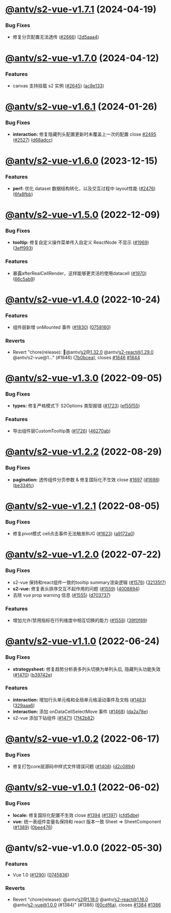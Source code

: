 # [@antv/s2-vue-v1.7.1](https://github.com/antvis/S2/compare/@antv/s2-vue-v1.7.0...@antv/s2-vue-v1.7.1) (2024-04-19)


### Bug Fixes

* 修复分页配置无法透传 ([#2666](https://github.com/antvis/S2/issues/2666)) ([2d5aaa4](https://github.com/antvis/S2/commit/2d5aaa4c5e70f48d007e4fb0f3c75871cc4148f1))

# [@antv/s2-vue-v1.7.0](https://github.com/antvis/S2/compare/@antv/s2-vue-v1.6.1...@antv/s2-vue-v1.7.0) (2024-04-12)


### Features

* canvas 支持挂载 s2 实例 ([#2645](https://github.com/antvis/S2/issues/2645)) ([ac8e133](https://github.com/antvis/S2/commit/ac8e13397b8d5f40fb1de9fc9b49aedbe47e86c0))

# [@antv/s2-vue-v1.6.1](https://github.com/antvis/S2/compare/@antv/s2-vue-v1.6.0...@antv/s2-vue-v1.6.1) (2024-01-26)


### Bug Fixes

* **interaction:** 修复隐藏列头配置更新时未覆盖上一次的配置 close [#2495](https://github.com/antvis/S2/issues/2495) ([#2527](https://github.com/antvis/S2/issues/2527)) ([d68adcc](https://github.com/antvis/S2/commit/d68adcc7219d43da3f336c0cac5f538e7d83de01))

# [@antv/s2-vue-v1.6.0](https://github.com/antvis/S2/compare/@antv/s2-vue-v1.5.0...@antv/s2-vue-v1.6.0) (2023-12-15)


### Features

* **perf:** 优化 dataset 数据结构转化，以及交互过程中 layout性能 ([#2476](https://github.com/antvis/S2/issues/2476)) ([6fa8fbb](https://github.com/antvis/S2/commit/6fa8fbb054dc1dd9964b33a5ac8ec0d7fbee723e))

# [@antv/s2-vue-v1.5.0](https://github.com/antvis/S2/compare/@antv/s2-vue-v1.4.0...@antv/s2-vue-v1.5.0) (2022-12-09)


### Bug Fixes

* **tooltip:** 修复自定义操作菜单传入自定义 ReactNode 不显示 ([#1969](https://github.com/antvis/S2/issues/1969)) ([3eff993](https://github.com/antvis/S2/commit/3eff9932438cc95093686c03510b57648ff44391))


### Features

* 暴露afterRealCellRender，这样能够更灵活的使用datacell ([#1970](https://github.com/antvis/S2/issues/1970)) ([66c5ab9](https://github.com/antvis/S2/commit/66c5ab9992c51b475be8acaf9a198d49f3114a49))

# [@antv/s2-vue-v1.4.0](https://github.com/antvis/S2/compare/@antv/s2-vue-v1.3.0...@antv/s2-vue-v1.4.0) (2022-10-24)


### Features

* 组件层新增 onMounted 事件 ([#1830](https://github.com/antvis/S2/issues/1830)) ([0758160](https://github.com/antvis/S2/commit/0758160833c6be06c96dc851cab4605dd709e8ad))


### Reverts

* Revert "chore(release): 🔖@antv/s2@1.32.0 @antv/s2-react@1.29.0 @antv/s2-vue@1…" (#1846) ([7b0bcea](https://github.com/antvis/S2/commit/7b0bceab42acf8dae4a437f86148207848502c8b)), closes [#1846](https://github.com/antvis/S2/issues/1846) [#1844](https://github.com/antvis/S2/issues/1844)

# [@antv/s2-vue-v1.3.0](https://github.com/antvis/S2/compare/@antv/s2-vue-v1.2.2...@antv/s2-vue-v1.3.0) (2022-09-05)


### Bug Fixes

* **types:** 修复严格模式下 S2Options 类型报错 ([#1723](https://github.com/antvis/S2/issues/1723)) ([ef55f55](https://github.com/antvis/S2/commit/ef55f559f940614b19f76fbc5c941e114f220461))


### Features

* 导出组件层CustomTooltip类 ([#1726](https://github.com/antvis/S2/issues/1726)) ([46270ab](https://github.com/antvis/S2/commit/46270ab0ae6e42cf92dcf77c0a35a70e07b9b10c))

# [@antv/s2-vue-v1.2.2](https://github.com/antvis/S2/compare/@antv/s2-vue-v1.2.1...@antv/s2-vue-v1.2.2) (2022-08-29)


### Bug Fixes

* **pagination:** 透传组件分页参数 & 修复国际化不生效 close [#1697](https://github.com/antvis/S2/issues/1697) ([#1698](https://github.com/antvis/S2/issues/1698)) ([be334fc](https://github.com/antvis/S2/commit/be334fcef6a11d08358f007eba805cbd380560d5))

# [@antv/s2-vue-v1.2.1](https://github.com/antvis/S2/compare/@antv/s2-vue-v1.2.0...@antv/s2-vue-v1.2.1) (2022-08-05)


### Bug Fixes

* 修复pivot模式 cell点击事件无法触发BUG ([#1623](https://github.com/antvis/S2/issues/1623)) ([a9172a0](https://github.com/antvis/S2/commit/a9172a04c32d8b02a258e2ac2650970ea3f241e5))

# [@antv/s2-vue-v1.2.0](https://github.com/antvis/S2/compare/@antv/s2-vue-v1.1.0...@antv/s2-vue-v1.2.0) (2022-07-22)


### Bug Fixes

* s2-vue 保持和react组件一致的tooltip summary渲染逻辑 ([#1576](https://github.com/antvis/S2/issues/1576)) ([32135f7](https://github.com/antvis/S2/commit/32135f7f5a3cb2be8183d313bccdfaef2d3ceebd))
* **s2-vue:** 修复表头排序交互不起作用的问题 ([#1559](https://github.com/antvis/S2/issues/1559)) ([4008894](https://github.com/antvis/S2/commit/40088947f3dd959e6d09e052076b2071653d5710))
* 去除 vue prop warning 信息 ([#1555](https://github.com/antvis/S2/issues/1555)) ([d703737](https://github.com/antvis/S2/commit/d7037377ff1c47ad858fe7225c2229344c8b7092))


### Features

* 增加允许/禁用指标在行列维度中相互切换的能力 ([#1558](https://github.com/antvis/S2/issues/1558)) ([39f0f89](https://github.com/antvis/S2/commit/39f0f89cc999313d55077c06f72da13dab1f1316))

# [@antv/s2-vue-v1.1.0](https://github.com/antvis/S2/compare/@antv/s2-vue-v1.0.2...@antv/s2-vue-v1.1.0) (2022-06-24)


### Bug Fixes

* **strategysheet:** 修复趋势分析表多列头切换为单列头后, 隐藏列头功能失效 ([#1470](https://github.com/antvis/S2/issues/1470)) ([b39742e](https://github.com/antvis/S2/commit/b39742e3a7276836c504f2a0d5343ff201a65bba))


### Features

* **interaction:** 增加行头单元格和全局单元格滚动事件及文档 ([#1483](https://github.com/antvis/S2/issues/1483)) ([329aaa6](https://github.com/antvis/S2/commit/329aaa6c9f9ae926f392e3e8f676af1ec201cce2))
* **interaction:** 添加 onDataCellSelectMove 事件 ([#1468](https://github.com/antvis/S2/issues/1468)) ([da2a78e](https://github.com/antvis/S2/commit/da2a78ec511a85380824fa2b7147854e857df7f3))
* s2-vue 添加下钻组件 ([#1471](https://github.com/antvis/S2/issues/1471)) ([7f42b82](https://github.com/antvis/S2/commit/7f42b82264230f4b914adc39277e8ca6fbcf0cd3))

# [@antv/s2-vue-v1.0.2](https://github.com/antvis/S2/compare/@antv/s2-vue-v1.0.1...@antv/s2-vue-v1.0.2) (2022-06-17)


### Bug Fixes

* 修复打包core层源码中样式文件错误问题 ([#1408](https://github.com/antvis/S2/issues/1408)) ([d2c0894](https://github.com/antvis/S2/commit/d2c08949d22dc61dbc73e01a779756e1d7a78fb6))

# [@antv/s2-vue-v1.0.1](https://github.com/antvis/S2/compare/@antv/s2-vue-v1.0.0...@antv/s2-vue-v1.0.1) (2022-06-02)


### Bug Fixes

* **locale:** 修复国际化配置不生效 close [#1394](https://github.com/antvis/S2/issues/1394) ([#1397](https://github.com/antvis/S2/issues/1397)) ([cfd5dbe](https://github.com/antvis/S2/commit/cfd5dbe0344afbb6f3929bece1778c02f9bbc00b))
* **vue:** 统一表组件变量名保持和 react 版本一致 Sheet => SheetComponent ([#1389](https://github.com/antvis/S2/issues/1389)) ([0bee476](https://github.com/antvis/S2/commit/0bee4767ecfbe9b87c71f4f52b5569f13bb58686))

# @antv/s2-vue-v1.0.0 (2022-05-30)


### Features

* Vue 1.0 ([#1290](https://github.com/antvis/S2/issues/1290)) ([0745836](https://github.com/antvis/S2/commit/07458368d7eafd3ddee168d5b2adca463374ab5a))


### Reverts

* Revert "chore(release): @antv/s2@1.18.0 @antv/s2-react@1.16.0 @antv/s2-vue@1.0.0 (#1384)" (#1386) ([60cdf6a](https://github.com/antvis/S2/commit/60cdf6abe7fb3b44f831051bd55622587a0f5bf8)), closes [#1384](https://github.com/antvis/S2/issues/1384) [#1386](https://github.com/antvis/S2/issues/1386)
